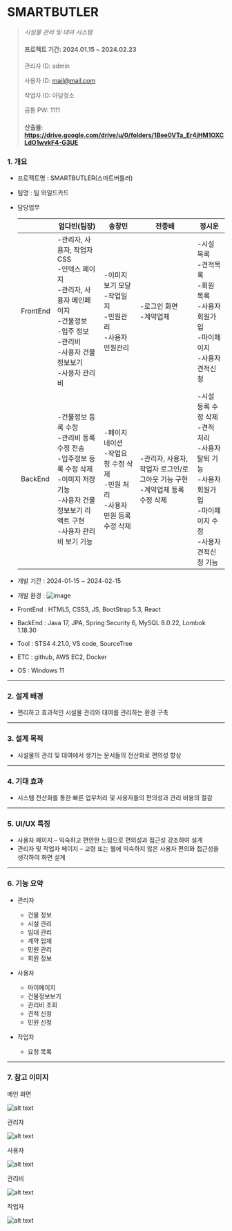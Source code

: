 
# SMARTBUTLER
>*시설물 관리 및 대여 시스템*
>#### 프로젝트 기간: 2024.01.15 ~ 2024.02.23
>
>관리자 ID: admin
>
>사용자 ID: mail@mail.com
>
>작업자 ID: 아담청소
>
>공통 PW: 1111
>
>#### 산출물: https://drive.google.com/drive/u/0/folders/1Bee0VTa_Er4jHM1OXCLdO1wvkF4-G3UE

### 1. 개요

-  프로젝트명 : SMARTBUTLER(스마트버틀러)
-  팀명 : 팀 와일드카드
-  담당업무

      |  | 엄다빈(팀장) | 송창민 | 전종배 | 정시운 |
      | ------ | ------ | ------ | ------ | ----- |
      | FrontEnd | -관리자, 사용자, 작업자 CSS<br>-인덱스 페이지<br>-관리자, 사용자 메인페이지<br>-건물정보<br>-입주 정보<br>-관리비<br>-사용자 건물정보보기<br>-사용자 관리비 | -이미지보기 모달<br>-작업일지<br>-민원관리<br>-사용자 민원관리 | -로그인 화면<br>-계약업체 | -시설 목록<br>-견적목록<br>-회원 목록<br>-사용자 회원가입<br>-마이페이지<br>-사용자 견적신청 | 
      | BackEnd  | -건물정보 등록 수정<br>-관리비 등록 수정 전송<br>-입주정보 등록 수정 삭제<br>-이미지 저장 기능<br>-사용자 건물정보보기 리액트 구현<br>-사용자 관리비 보기 기능 | -페이지네이션<br>-작업요청 수정 삭제<br>-민원 처리<br>-사용자 민원 등록 수정 삭제 | -관리자, 사용자, 작업자 로그인/로그아웃 기능 구현<br>-계약업체 등록 수정 삭제 | -시설 등록 수정 삭제<br>-견적 처리<br>-사용자 탈퇴 기능<br>-사용자 회원가입<br>-마이페이지 수정<br>-사용자 견적신청 기능 |

- 개발 기간 : 2024-01-15 ~ 2024-02-15

- 개발 환경 : ![image](https://github.com/eomdapin/smartbutler/assets/146176667/1082e95a-60b0-400c-89b4-c426c53580d7)
- FrontEnd : HTML5, CSS3, JS, BootStrap 5.3, React
- BackEnd : Java 17, JPA, Spring Security 6, MySQL 8.0.22, Lombok 1.18.30
- Tool : STS4 4.21.0, VS code, SourceTree
- ETC : github, AWS EC2, Docker
- OS : Windows 11
  
***

### 2. 설계 배경

- 편리하고 효과적인 시설물 관리와 대여를 관리하는 환경 구축

***

### 3. 설계 목적  
- 시설물의 관리 및 대여에서 생기는 문서들의 전산화로 편의성 향상

***

### 4. 기대 효과  
- 시스템 전산화를 통한 빠른 업무처리 및 사용자들의 편의성과 관리 비용의 절감

***

### 5. UI/UX 특징
- 사용자 페이지 – 익숙하고 편안한 느낌으로 편의성과 접근성 강조하여 설계
- 관리자 및 작업자 페이지 – 고령 또는 웹에 익숙하지 않은 사용자 편의와 접근성을 생각하여 화면 설계 

***

### 6. 기능 요약
- 관리자
  - 건물 정보
  - 시설 관리
  - 임대 관리
  - 계약 업체
  - 민원 관리
  - 회원 정보

- 사용자
  - 마이페이지
  - 건물정보보기
  - 관리비 조회
  - 견적 신청
  - 민원 신청

- 작업자
  - 요청 목록

***

### 7. 참고 이미지
  메인 화면

  ![alt text](img/4.png)

  관리자

  ![alt text](img/3.png)

  사용자

  ![alt text](img/1.png)

  관리비

  ![alt text](img/5.png)

  작업자

  ![alt text](img/2.png)
